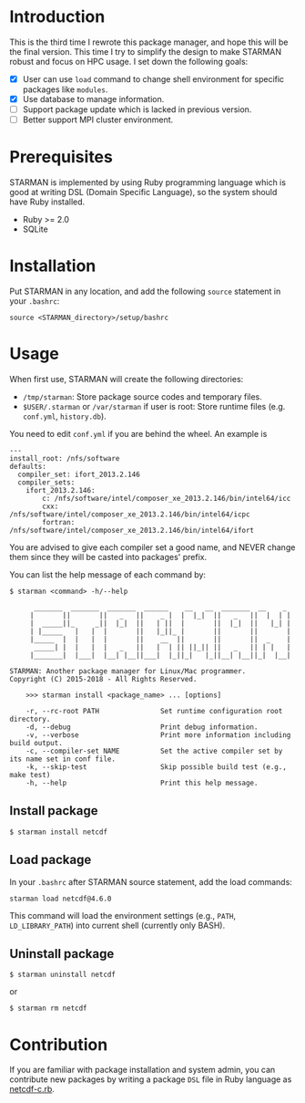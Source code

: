 Introduction
============

This is the third time I rewrote this package manager, and hope this will be
the final version. This time I try to simplify the design to make STARMAN
robust and focus on HPC usage. I set down the following goals:

* [X] User can use `load` command to change shell environment for specific packages
  like `modules`.
* [X] Use database to manage information.
* [ ] Support package update which is lacked in previous version.
* [ ] Better support MPI cluster environment.

Prerequisites
=============

STARMAN is implemented by using Ruby programming language which is good at
writing DSL (Domain Specific Language), so the system should have Ruby
installed.

- Ruby >= 2.0
- SQLite

Installation
============

Put STARMAN in any location, and add the following `source` statement in your `.bashrc`:

```
source <STARMAN_directory>/setup/bashrc
```

Usage
=====

When first use, STARMAN will create the following directories:

- `/tmp/starman`: Store package source codes and temporary files.
- `$USER/.starman` or `/var/starman` if user is root: Store runtime files (e.g. `conf.yml`, `history.db`).

You need to edit `conf.yml` if you are behind the wheel. An example is

```
---
install_root: /nfs/software
defaults:
  compiler_set: ifort_2013.2.146
  compiler_sets:
    ifort_2013.2.146:
        c: /nfs/software/intel/composer_xe_2013.2.146/bin/intel64/icc
        cxx: /nfs/software/intel/composer_xe_2013.2.146/bin/intel64/icpc
        fortran: /nfs/software/intel/composer_xe_2013.2.146/bin/intel64/ifort
```

You are advised to give each compiler set a good name, and NEVER change them
since they will be casted into packages' prefix.

You can list the help message of each command by:

```
$ starman <command> -h/--help
```

```
      _______  _______  _______  ______    __   __  _______  __    _
     |       ||       ||   _   ||    _ |  |  |_|  ||   _   ||  |  | |
     |  _____||_     _||  |_|  ||   | ||  |       ||  |_|  ||   |_| |
     | |_____   |   |  |       ||   |_||_ |       ||       ||       |
     |_____  |  |   |  |       ||    __  ||       ||       ||  _    |
      _____| |  |   |  |   _   ||   |  | || ||_|| ||   _   || | |   |
     |_______|  |___|  |__| |__||___|  |_||_|   |_||__| |__||_|  |__|

STARMAN: Another package manager for Linux/Mac programmer.
Copyright (C) 2015-2018 - All Rights Reserved.

    >>> starman install <package_name> ... [options]

    -r, --rc-root PATH               Set runtime configuration root directory.
    -d, --debug                      Print debug information.
    -v, --verbose                    Print more information including build output.
    -c, --compiler-set NAME          Set the active compiler set by its name set in conf file.
    -k, --skip-test                  Skip possible build test (e.g., make test)
    -h, --help                       Print this help message.
```

Install package
---------------

```
$ starman install netcdf
```

Load package
------------

In your `.bashrc` after STARMAN source statement, add the load commands:

```
starman load netcdf@4.6.0
```

This command will load the environment settings (e.g., `PATH`,
`LD_LIBRARY_PATH`) into current shell (currently only BASH).

Uninstall package
-----------------

```
$ starman uninstall netcdf
```

or

```
$ starman rm netcdf
```

Contribution
============

If you are familiar with package installation and system admin, you can
contribute new packages by writing a package `DSL` file in Ruby language as
[netcdf-c.rb](https://github.com/dongli/starman/blob/master/packages/netcdf-c.rb).
